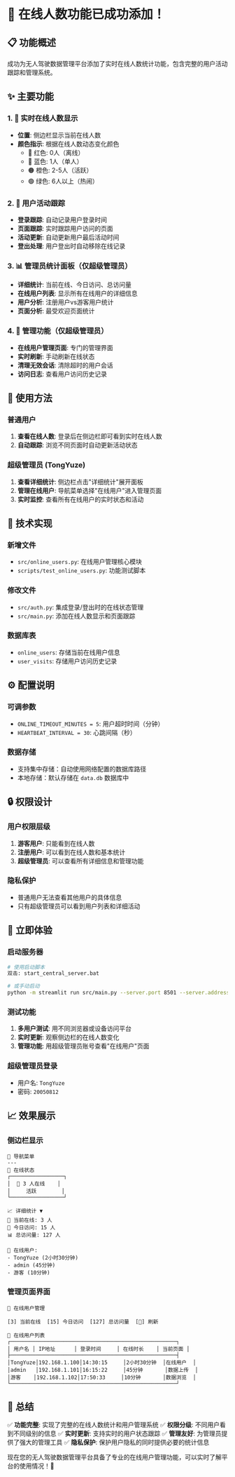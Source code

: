 # 🎉 在线人数功能已成功添加！

## 📋 功能概述

成功为无人驾驶数据管理平台添加了实时在线人数统计功能，包含完整的用户活动跟踪和管理系统。

## ✨ 主要功能

### 1. 🔢 实时在线人数显示
- **位置**: 侧边栏显示当前在线人数
- **颜色指示**: 根据在线人数动态变化颜色
  - 🔴 红色: 0人（离线）
  - 🔵 蓝色: 1人（单人）
  - 🟠 橙色: 2-5人（活跃）
  - 🟢 绿色: 6人以上（热闹）

### 2. 👥 用户活动跟踪
- **登录跟踪**: 自动记录用户登录时间
- **页面跟踪**: 实时跟踪用户访问的页面
- **活动更新**: 自动更新用户最后活动时间
- **登出处理**: 用户登出时自动移除在线记录

### 3. 📊 管理员统计面板（仅超级管理员）
- **详细统计**: 当前在线、今日访问、总访问量
- **在线用户列表**: 显示所有在线用户的详细信息
- **用户分析**: 注册用户vs游客用户统计
- **页面分析**: 最受欢迎页面统计

### 4. 🔧 管理功能（仅超级管理员）
- **在线用户管理页面**: 专门的管理界面
- **实时刷新**: 手动刷新在线状态
- **清理无效会话**: 清除超时的用户会话
- **访问日志**: 查看用户访问历史记录

## 🎯 使用方法

### 普通用户
1. **查看在线人数**: 登录后在侧边栏即可看到实时在线人数
2. **自动跟踪**: 浏览不同页面时自动更新活动状态

### 超级管理员 (TongYuze)
1. **查看详细统计**: 侧边栏点击"详细统计"展开面板
2. **管理在线用户**: 导航菜单选择"在线用户"进入管理页面
3. **实时监控**: 查看所有在线用户的实时状态和活动

## 📁 技术实现

### 新增文件
- `src/online_users.py`: 在线用户管理核心模块
- `scripts/test_online_users.py`: 功能测试脚本

### 修改文件
- `src/auth.py`: 集成登录/登出时的在线状态管理
- `src/main.py`: 添加在线人数显示和页面跟踪

### 数据库表
- `online_users`: 存储当前在线用户信息
- `user_visits`: 存储用户访问历史记录

## ⚙️ 配置说明

### 可调参数
- `ONLINE_TIMEOUT_MINUTES = 5`: 用户超时时间（分钟）
- `HEARTBEAT_INTERVAL = 30`: 心跳间隔（秒）

### 数据存储
- 支持集中存储：自动使用网络配置的数据库路径
- 本地存储：默认存储在 `data.db` 数据库中

## 🔒 权限设计

### 用户权限层级
1. **游客用户**: 只能看到在线人数
2. **注册用户**: 可以看到在线人数和基本统计
3. **超级管理员**: 可以查看所有详细信息和管理功能

### 隐私保护
- 普通用户无法查看其他用户的具体信息
- 只有超级管理员可以看到用户列表和详细活动

## 🚀 立即体验

### 启动服务器
```bash
# 使用启动脚本
双击: start_central_server.bat

# 或手动启动
python -m streamlit run src/main.py --server.port 8501 --server.address 0.0.0.0
```

### 测试功能
1. **多用户测试**: 用不同浏览器或设备访问平台
2. **实时更新**: 观察侧边栏的在线人数变化
3. **管理功能**: 用超级管理员账号查看"在线用户"页面

### 超级管理员登录
- 用户名: `TongYuze`
- 密码: `20050812`

## 📈 效果展示

### 侧边栏显示
```
🚗 导航菜单
---
👥 在线状态
┌─────────────────┐
│  👥 3 人在线    │
│     活跃        │
└─────────────────┘

📈 详细统计 ▼
👥 当前在线: 3 人
📅 今日访问: 15 人
📊 总访问量: 127 人

👤 在线用户:
- TongYuze (2小时30分钟)
- admin (45分钟)
- 游客 (10分钟)
```

### 管理页面界面
```
👥 在线用户管理

[3] 当前在线  [15] 今日访问  [127] 总访问量  [🔄] 刷新

👤 在线用户列表
┌─────────────────────────────────────────────────────┐
│ 用户名 │ IP地址      │ 登录时间     │ 在线时长    │ 当前页面 │
├─────────────────────────────────────────────────────┤
│TongYuze│192.168.1.100│14:30:15     │2小时30分钟  │在线用户  │
│admin   │192.168.1.101│16:15:22     │45分钟       │数据上传  │
│游客    │192.168.1.102│17:50:33     │10分钟       │数据浏览  │
└─────────────────────────────────────────────────────┘
```

## 🎊 总结

✅ **功能完整**: 实现了完整的在线人数统计和用户管理系统
✅ **权限分级**: 不同用户看到不同级别的信息
✅ **实时更新**: 支持实时的用户状态跟踪
✅ **管理友好**: 为管理员提供了强大的管理工具
✅ **隐私保护**: 保护用户隐私的同时提供必要的统计信息

现在您的无人驾驶数据管理平台具备了专业的在线用户管理功能，可以实时了解平台的使用情况！🎉